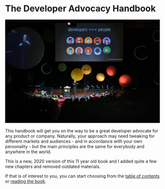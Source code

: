 # The Developer Advocacy Handbook

![Chris Heilmann presenting at dotjs 2019 with a slide saying developers are people](images/cover.jpg)

This handbook will get you on the way to be a great developer advocate
for any product or company. Naturally, your approach may need tweaking for
different markets and audiences - and in accordance with your own
personality - but the main principles are the same for everybody and
anywhere in the world.

This is a new, 2020 version of this 11 year old book and I added quite a few new chapters and removed outdated materials. 

If that is of interest to you, you can start choosing from the [table of contents](toc) or [reading the book](what-is-developer-advocacy).


